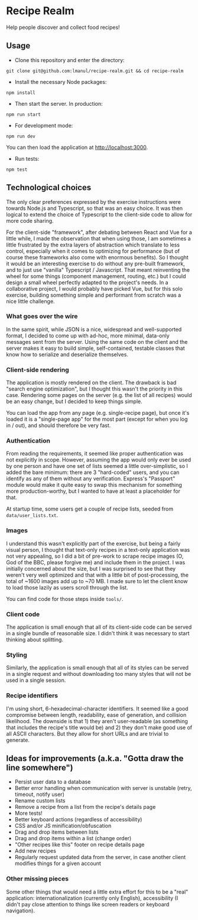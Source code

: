 # Recipe Realm

Help people discover and collect food recipes!

## Usage

* Clone this repository and enter the directory:

`git clone git@github.com:lmanul/recipe-realm.git && cd recipe-realm`

* Install the necessary Node packages:

`npm install`

* Then start the server. In production:

`npm run start`

* For development mode:

`npm run dev`

You can then load the application at
[http://localhost:3000](http://localhost:3000).

* Run tests:

`npm test`

## Technological choices

The only clear preferences expressed by the exercise instructions were towards
Node.js and Typescript, so that was an easy choice. It was then logical to
extend the choice of Typescript to the client-side code to allow for more code
sharing.

For the client-side "framework", after debating between React and Vue for a
little while, I made the observation that when using those, I am sometimes
a little frustrated by the extra layers of abstraction which translate to less
control, especially when it comes to optimizing for performance (but of course
these frameworks also come with enormous benefits). So I thought it would be
an interesting exercise to do without any pre-built framework, and to just use
"vanilla" Typescript / Javascript. That meant reinventing the wheel for some
things (component management, routing, etc.) but I could design a small wheel
perfectly adapted to the project's needs. In a collaborative project, I would
probably have picked Vue, but for this solo exercise, building something simple
and performant from scratch was a nice little challenge.

### What goes over the wire

In the same spirit, while JSON is a nice, widespread and well-supported format,
I decided to come up with ad-hoc, more minimal, data-only messages sent from
the server. Using the same code on the client and the server makes it easy to
build simple, self-contained, testable classes that know how to serialize and
deserialize themselves.

### Client-side rendering

The application is mostly rendered on the client. The drawback is bad "search
engine optimization", but I thought this wasn't the priority in this case.
Rendering some pages on the server (e.g. the list of all recipes) would be an
easy change, but I decided to keep things simple.

You can load the app from any page (e.g. single-recipe page), but once it's
loaded it is a "single-page app" for the most part (except for when you log
in / out), and should therefore be very fast.

### Authentication

From reading the requirements, it seemed like proper authentication was not
explicitly in scope. However, assuming the app would only ever be used by one
person and have one set of lists seemed a little over-simplistic, so I added
the bare minimum: there are 3 "hard-coded" users, and you can identify as any
of them without any verification. Express's "Passport" module would make it
quite easy to swap this mechanism for something more production-worthy, but
I wanted to have at least a placeholder for that.

At startup time, some users get a couple of recipe lists, seeded from
`data/user_lists.txt`.

### Images

I understand this wasn't explicitly part of the exercise, but being a fairly
visual person, I thought that text-only recipes in a text-only application was
not very appealing, so I did a bit of pre-work to scrape recipe images (O, God
of the BBC, please forgive me) and include them in the project. I was initially
concerned about the size, but I was surprised to see that they weren't very
well optimized and that with a little bit of post-processing, the total of
~1600 images add up to ~70 MB. I made sure to let the client know to load
those lazily as users scroll through the list.

You can find code for those steps inside `tools/`.

### Client code

The application is small enough that all of its client-side code can be served
in a single bundle of reasonable size. I didn't think it was necessary to
start thinking about splitting.

### Styling

Similarly, the application is small enough that all of its styles can be served
in a single request and without downloading too many styles that will not be used
in a single session.

### Recipe identifiers

I'm using short, 6-hexadecimal-character identifiers. It seemed like a good
compromise between length, readability, ease of generation, and collision
likelihood. The downside is that 1) they aren't user-readable (as something
that includes the recipe's title would be) and 2) they don't make good use of
all ASCII characters. But they allow for short URLs and are trivial to
generate.

## Ideas for improvements (a.k.a. "Gotta draw the line somewhere")

* Persist user data to a database
* Better error handling when communication with server is unstable (retry,
  timeout, notify user)
* Rename custom lists
* Remove a recipe from a list from the recipe's details page
* More tests!
* Better keyboard actions (regardless of accessibility)
* CSS and/or JS minification/obfuscation
* Drag and drop items between lists
* Drag and drop items within a list (change order)
* "Other recipes like this" footer on recipe details page
* Add new recipes
* Regularly request updated data from the server, in case another client
  modifies things for a given account

### Other missing pieces

Some other things that would need a little extra effort for this to be a
"real" application: internationalization (currently only English),
accessibility (I didn't pay close attention to things like screen readers
or keyboard navigation).

